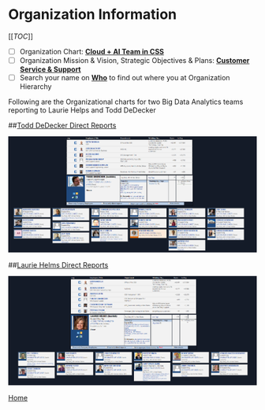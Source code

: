 # Organization Information
[[_TOC_]]  
- [ ]   Organization Chart:  [**Cloud + AI Team in CSS**](https://microsoft.sharepoint.com/teams/CA)
- [ ]   Organization Mission & Vision, Strategic Objectives & Plans:  [**Customer Service & Support**](https://microsoft.sharepoint.com/teams/CSS/SitePages/About-CSS.aspx)
- [ ]   Search your name on [**Who**](http://who) to find out where you at Organization Hierarchy

Following are the Organizational charts for two Big Data Analytics teams reporting to Laurie Helps and Todd DeDecker

##[Todd DeDecker Direct Reports](http://who/is/toddde)

![Todd-Org.png](/.attachments/Todd-Org-47e43c7e-1587-4ad5-b7de-dd671e1688fc.png)


##[Laurie Helms Direct Reports](http://who/is/laurieh)

![Laurie-Org.png](/.attachments/Laurie-Org-aa42c7ac-e551-40bd-b64e-75d2cb8e938a.png)


[Home](https://dev.azure.com/Supportability/Big%20Data/_wiki/wikis/Big-Data.wiki/24057/Getting-Started)